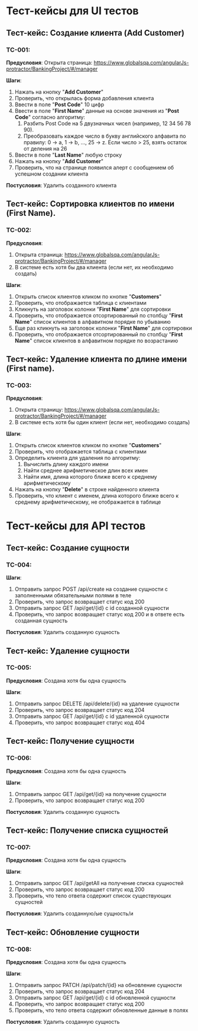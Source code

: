 # Тест-кейсы для UI тестов

## Тест-кейс: Создание клиента (Add Customer)

### TC-001:

**Предусловия**: Открыта страница: https://www.globalsqa.com/angularJs-protractor/BankingProject/#/manager

**Шаги**:

1) Нажать на кнопку "**Add Customer**"
2) Проверить, что открылась форма добавления клиента
2) Ввести в поле "**Post Code**" 10 цифр
3) Ввести в поле "**First Name**" данные на основе значения из "**Post Code**" согласно алгоритму:
    1) Разбить Post Code на 5 двузначных чисел (например, 12 34 56 78 90).
    2) Преобразовать каждое число в букву английского алфавита по правилу:
       0 → a, 1 → b, ..., 25 → z.
       Если число > 25, взять остаток от деления на 26
4) Ввести в поле "**Last Name**" любую строку
5) Нажать на кнопку "**Add Customer**"
6) Проверить, что на странице появился алерт с сообщением об успешном создании клиента

**Постусловия**: Удалить созданного клиента

## Тест-кейс: Сортировка клиентов по имени (First Name).

### TC-002:

**Предусловия**:

1) Открыта страница: https://www.globalsqa.com/angularJs-protractor/BankingProject/#/manager
2) В системе есть хотя бы два клиента (если нет, их необходимо создать)

**Шаги**:

1) Открыть список клиентов кликом по кнопке "**Customers**"
2) Проверить, что отображается таблица с клиентами
3) Кликнуть на заголовок колонки "**First Name**" для сортировки
4) Проверить, что отображается отсортированный по столбцу "**First Name**" список клиентов в алфавитном порядке по
   убыванию
5) Еще раз кликнуть на заголовок колонки "**First Name**" для сортировки
6) Проверить, что отображается отсортированный по столбцу "**First Name**" список клиентов в алфавитном порядке по
   возрастанию

## Тест-кейс: Удаление клиента по длине имени (First name).

### TC-003:

**Предусловия**:

1) Открыта страницу: https://www.globalsqa.com/angularJs-protractor/BankingProject/#/manager
2) В системе есть хотя бы один клиент (если нет, необходимо создать)

**Шаги**:

1) Открыть список клиентов кликом по кнопке "**Customers**"
2) Проверить, что отображается таблица с клиентами
3) Определить клиента для удаления по алгоритму:
    1) Вычислить длину каждого имени
    2) Найти среднее арифметическое длин всех имен
    3) Найти имя, длина которого ближе всего к среднему арифметическому
4) Нажать на кнопку "**Delete**" в строке найденного клиента
5) Проверить, что клиент с именем, длина которого ближе всего к среднему арифметическому, не отображается в таблице



# Тест-кейсы для API тестов
## Тест-кейс: Создание сущности

### TC-004:

**Шаги**:

1) Отправить запрос POST /api/create на создание сущности с заполненными обязательными полями в теле
2) Проверить, что запрос возвращает статус код 200
3) Отправить запрос GET /api/get/{id} с id созданной сущности
4) Проверить, что запрос возвращает статус код 200 и в ответе есть созданная сущность

**Постусловия**: Удалить созданную сущность


## Тест-кейс: Удаление сущности

### TC-005:
**Предусловия**: Создана хотя бы одна сущность

**Шаги**:
1) Отправить запрос DELETE /api/delete/{id} на удаление сущности 
2) Проверить, что запрос возвращает статус код 204
3) Отправить запрос GET /api/get/{id} с id удаленной сущности
4) Проверить, что запрос возвращает статус код 404


## Тест-кейс: Получение сущности

### TC-006:
**Предусловия**: Создана хотя бы одна сущность

**Шаги**:
1) Отправить запрос GET /api/get/{id} на получение сущности
2) Проверить, что запрос возвращает статус код 200

**Постусловия**: Удалить созданную сущность


## Тест-кейс: Получение списка сущностей

### TC-007:
**Предусловия**: Создана хотя бы одна сущность

**Шаги**:
1) Отправить запрос GET /api/getAll на получение списка сущностей
2) Проверить, что запрос возвращает статус код 200
3) Проверить, что тело ответа содержит список существующих сущностей

**Постусловия**: Удалить созданную/ые сущность/и


## Тест-кейс: Обновление сущности

### TC-008:
**Предусловия**: Создана хотя бы одна сущность

**Шаги**:
1) Отправить запрос PATCH /api/patch/{id} на обновление сущности
2) Проверить, что запрос возвращает статус код 204
3) Отправить запрос GET /api/get/{id} с id обновленной сущности
4) Проверить, что запрос возвращает статус код 200
5) Проверить, что тело ответа содержит обновленные данные в полях

**Постусловия**: Удалить созданную сущность